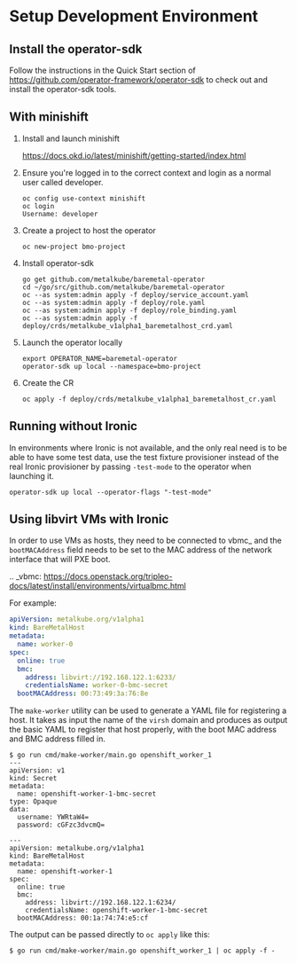 Setup Development Environment
=============================

## Install the operator-sdk

Follow the instructions in the Quick Start section of
https://github.com/operator-framework/operator-sdk to check out and
install the operator-sdk tools.

## With minishift

1. Install and launch minishift

   https://docs.okd.io/latest/minishift/getting-started/index.html

2. Ensure you're logged in to the correct context and login as a normal user called developer.

    ```
    oc config use-context minishift
    oc login
    Username: developer
    ```

3. Create a project to host the operator

    ```
    oc new-project bmo-project
    ```

4. Install operator-sdk

    ```
    go get github.com/metalkube/baremetal-operator
    cd ~/go/src/github.com/metalkube/baremetal-operator
    oc --as system:admin apply -f deploy/service_account.yaml
    oc --as system:admin apply -f deploy/role.yaml
    oc --as system:admin apply -f deploy/role_binding.yaml
    oc --as system:admin apply -f deploy/crds/metalkube_v1alpha1_baremetalhost_crd.yaml
    ```

5. Launch the operator locally

    ```
    export OPERATOR_NAME=baremetal-operator
    operator-sdk up local --namespace=bmo-project
    ```

6. Create the CR

    ```
    oc apply -f deploy/crds/metalkube_v1alpha1_baremetalhost_cr.yaml
    ```

## Running without Ironic

In environments where Ironic is not available, and the only real need
is to be able to have some test data, use the test fixture provisioner
instead of the real Ironic provisioner by passing `-test-mode` to the
operator when launching it.

```
operator-sdk up local --operator-flags "-test-mode"
```

## Using libvirt VMs with Ironic

In order to use VMs as hosts, they need to be connected to vbmc_ and
the `bootMACAddress` field needs to be set to the MAC address of the
network interface that will PXE boot.

.. _vbmc: https://docs.openstack.org/tripleo-docs/latest/install/environments/virtualbmc.html

For example:

```yaml
apiVersion: metalkube.org/v1alpha1
kind: BareMetalHost
metadata:
  name: worker-0
spec:
  online: true
  bmc:
    address: libvirt://192.168.122.1:6233/
    credentialsName: worker-0-bmc-secret
  bootMACAddress: 00:73:49:3a:76:8e
```

The `make-worker` utility can be used to generate a YAML file for
registering a host. It takes as input the name of the `virsh` domain
and produces as output the basic YAML to register that host properly,
with the boot MAC address and BMC address filled in.

```
$ go run cmd/make-worker/main.go openshift_worker_1
---
apiVersion: v1
kind: Secret
metadata:
  name: openshift-worker-1-bmc-secret
type: Opaque
data:
  username: YWRtaW4=
  password: cGFzc3dvcmQ=

---
apiVersion: metalkube.org/v1alpha1
kind: BareMetalHost
metadata:
  name: openshift-worker-1
spec:
  online: true
  bmc:
    address: libvirt://192.168.122.1:6234/
    credentialsName: openshift-worker-1-bmc-secret
  bootMACAddress: 00:1a:74:74:e5:cf
```

The output can be passed directly to `oc apply` like this:

```
$ go run cmd/make-worker/main.go openshift_worker_1 | oc apply -f -
```

